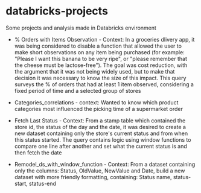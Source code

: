 # databricks-projects
Some projects and analysis made in Databricks environment

- % Orders with Items Observation - Context: In a groceries dlivery app, it was being considered to disable a function that allowed the user to make short observations on any item being purchased (for example: "Please I want  this banana to be very ripe", or "please remember that the cheese must be lactose-free"). The goal was cost reduction, with the argument that it was not being widely used, but to make that decision it was necessary to know the size of this impact. This query surveys the % of orders that had at least 1 item observed, considering a fixed period of time and a selected group of stores

- Categories_correlations - context: Wanted to know which product categories most influenced the picking time of a supermarket order

- Fetch Last Status - Context: From a stamp table which contained the store id, the status of the day and the date, it was desired to create a new dataset containing only the store's current status and from when this status started. The query contains logic using window functions to compare one line after another and set what the current status is and then fetch the date

- Remodel_ds_with_window_function - Context: From a dataset containing only the columns: Status, OldValue, NewValue and Date, build a new dataset with more friendly formatting, containing: Status name, status-start, status-end
